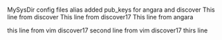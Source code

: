 #
MySysDir
config files
alias
added pub_keys for angara and discover
This line from discover
This line from discover17
This line from angara

this line from vim discover17
second  line from vim discover17
thirs line

